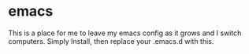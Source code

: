 # emacs

This is a place for me to leave my emacs config as it grows and I switch computers. Simply Install, then replace your .emacs.d with this. 
